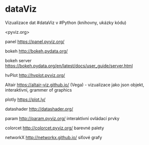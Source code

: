 # dataViz
Vizualizace dat #dataViz v #Python (knihovny, ukázky kódu)

<pyviz.org>

panel <https://panel.pyviz.org/>

bokeh <http://bokeh.pydata.org/>

bokeh server <https://bokeh.pydata.org/en/latest/docs/user_guide/server.html>

hvPlot <http://hvplot.pyviz.org/>

Altair <https://altair-viz.github.io/> (Vega) - vizualizace jako json objekt, interaktivní, grammer of graphics

plotly <https://plot.ly/>

datashader <http://datashader.org/>


param <http://param.pyviz.org/> interaktivní ovládací prvky

colorcet <http://colorcet.pyviz.org/> barevné palety 

networkX <http://networkx.github.io/> síťové grafy 

